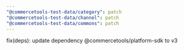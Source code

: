 ```yaml
---
"@commercetools-test-data/category": patch
"@commercetools-test-data/channel": patch
"@commercetools-test-data/commons": patch
---
```


fix(deps): update dependency @commercetools/platform-sdk to v3
